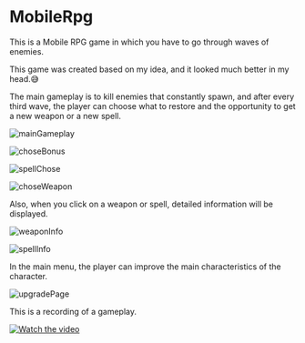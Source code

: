 # MobileRpg
This is a Mobile RPG game in which you have to go through waves of enemies.

This game was created based on my idea, and it looked much better in my head.😅

The main gameplay is to kill enemies that constantly spawn, and after every third wave, the player can choose what to restore and the opportunity to get a new weapon or a new spell.

![mainGameplay](https://github.com/Zedicus52/MobileRpg/assets/69913067/0d80ebca-01ff-41fc-89cd-6a5f9b111abb)

![choseBonus](https://github.com/Zedicus52/MobileRpg/assets/69913067/4452861f-d619-4739-9d7a-0590d52e9205)

![spellChose](https://github.com/Zedicus52/MobileRpg/assets/69913067/8f36946b-eaa7-44b3-9a26-503d64dc7c32)

![choseWeapon](https://github.com/Zedicus52/MobileRpg/assets/69913067/ba0afcd3-0c64-4483-b2e6-c653c46074c3)


Also, when you click on a weapon or spell, detailed information will be displayed.

![weaponInfo](https://github.com/Zedicus52/MobileRpg/assets/69913067/1802efae-9416-4987-88dc-3ea0fbcb0224)

![spellInfo](https://github.com/Zedicus52/MobileRpg/assets/69913067/fb17a414-8c84-471d-91b8-91edd7d86032)


In the main menu, the player can improve the main characteristics of the character.

![upgradePage](https://github.com/Zedicus52/MobileRpg/assets/69913067/e551de4f-a237-4783-bb7f-a336c709a9c0)

This is a recording of a gameplay.

[![Watch the video](https://img.youtube.com/vi/FIRQnPjBZS4/hqdefault.jpg)](https://youtu.be/FIRQnPjBZS4)
